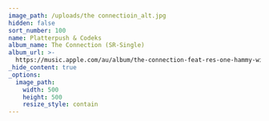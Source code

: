 ```yaml
---
image_path: /uploads/the connectioin_alt.jpg
hidden: false
sort_number: 100
name: Platterpush & Codeks
album_name: The Connection (SR-Single)
album_url: >-
  https://music.apple.com/au/album/the-connection-feat-res-one-hammy-wise-guy-p-smurf-single/1478769012
_hide_content: true
_options:
  image_path:
    width: 500
    height: 500
    resize_style: contain
---
```


